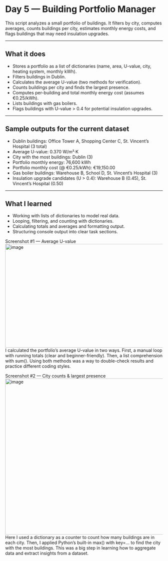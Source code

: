 # Day 5 — Building Portfolio Manager

This script analyzes a small portfolio of buildings. It filters by city, computes averages, counts buildings per city, estimates monthly energy costs, and flags buildings that may need insulation upgrades.

---

## What it does
- Stores a portfolio as a list of dictionaries (name, area, U-value, city, heating system, monthly kWh).
- Filters buildings in Dublin.
- Calculates the average U-value (two methods for verification).
- Counts buildings per city and finds the largest presence.
- Computes per-building and total monthly energy cost (assumes €0.25/kWh).
- Lists buildings with gas boilers.
- Flags buildings with U-value > 0.4 for potential insulation upgrades.

---

## Sample outputs for the current dataset
- Dublin buildings: Office Tower A, Shopping Center C, St. Vincent’s Hospital (3 total)
- Average U-value: 0.370 W/m²·K
- City with the most buildings: Dublin (3)
- Portfolio monthly energy: 76,600 kWh
- Portfolio monthly cost (@ €0.25/kWh): €19,150.00
- Gas boiler buildings: Warehouse B, School D, St. Vincent’s Hospital (3)
- Insulation upgrade candidates (U > 0.4): Warehouse B (0.45), St. Vincent’s Hospital (0.50)

---

## What I learned
- Working with lists of dictionaries to model real data.
- Looping, filtering, and counting with dictionaries.
- Calculating totals and averages and formatting output.
- Structuring console output into clear task sections.

Screenshot #1 — Average U-value
<img width="726" height="332" alt="image" src="https://github.com/user-attachments/assets/1b087214-1d94-48aa-a1bc-7ee6396026ae" />
I calculated the portfolio’s average U-value in two ways. First, a manual loop with running totals (clear and beginner-friendly). Then, a list comprehension with sum(). Using both methods was a way to double-check results and practice different coding styles.

Screenshot #2 — City counts & largest presence
<img width="851" height="500" alt="image" src="https://github.com/user-attachments/assets/e8a032f0-4c13-426a-b7e2-a03270ef9d5d" />
Here I used a dictionary as a counter to count how many buildings are in each city. Then, I applied Python’s built-in max() with key=... to find the city with the most buildings. This was a big step in learning how to aggregate data and extract insights from a dataset.
